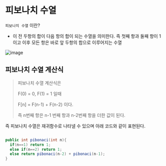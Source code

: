 
# 피보나치 수열

`피보나치 수열` 이란?

- 이 전 두항의 합이 다음 항의 합이 되는 수열을 의미한다. 즉 첫째 항과 둘째 항이 1이고 이후 모든 항은 바로 앞 두항의 합으로 이루어지는 수열

![image](https://github.com/russell-seo/Algorithm/assets/79154652/c63f6855-5430-413c-96ef-f42111a88b8b)


## 피보나치 수열 계산식
> 피보나치 수열 계산식은
> 
> F(0) = 0, F(1) = 1 일때
> 
> F[n] = F(n-1) + F(n-2) 이다.
> 
> 즉 n번째 항은 n-1 번째 항과 n-2번째 항을 더한 값이 된다.


즉 피보나치 수열은 재귀함수로 나타낼 수 있으며 아래 코드와 같이 표현된다.

~~~java

public int pibonaci(int n){
  if(n==1) return 1;
  else if(n==2) return 1;
  else return pibonaci(n-2) + pibonaci(n-1); 
}

~~~





